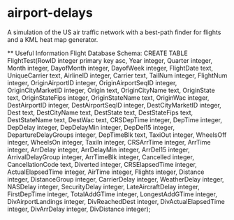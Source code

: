 airport-delays
==============

A simulation of the US air traffic network with a best-path finder for flights and a KML heat map generator.

** Useful Information
Flight Database Schema:
CREATE TABLE FlightTest(RowID integer primary key asc, Year integer, Quarter integer, Month integer, DayofMonth integer, DayofWeek integer, FlightDate text, UniqueCarrier text, AirlineID integer, Carrier text, TailNum integer, FlightNum integer, OriginAirportID integer, OriginAirportSeqID integer, OriginCityMarketID integer, Origin text, OriginCityName text, OriginState text, OriginStateFips integer, OriginStateName text, OriginWac integer, DestAirportID integer, DestAirportSeqID integer, DestCityMarketID integer, Dest text, DestCityName text, DestState text, DestStateFips text, DestStateName text, DestWac text, CRSDepTime integer, DepTime integer, DepDelay integer, DepDelayMin integer, DepDel15 integer, DepartureDelayGroups integer, DepTimeBlk text, TaxiOut integer, WheelsOff integer, WheelsOn integer, TaxiIn integer, CRSArrTime integer, ArrTime integer, ArrDelay integer, ArrDelayMin integer, ArrDel15 integer, ArrivalDelayGroup integer, ArrTimeBlk integer, Cancelled integer, CancellationCode text, Diverted integer, CRSElapsedTime integer, ActualElapsedTime integer, AirTime integer, Flights integer, Distance integer, DistanceGroup integer, CarrierDelay integer, WeatherDelay integer, NASDelay integer, SecurityDelay integer, LateAircraftDelay integer, FirstDepTime integer, TotalAddGTime integer, LongestAddGTime integer, DivAirportLandings integer, DivReachedDest integer, DivActualElapsedTime integer, DivArrDelay integer, DivDistance integer);